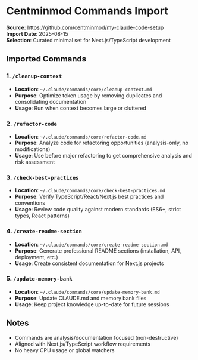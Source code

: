 # Centminmod Commands Import

**Source**: https://github.com/centminmod/my-claude-code-setup  
**Import Date**: 2025-08-15  
**Selection**: Curated minimal set for Next.js/TypeScript development

## Imported Commands

### 1. `/cleanup-context`
- **Location**: `~/.claude/commands/core/cleanup-context.md`
- **Purpose**: Optimize token usage by removing duplicates and consolidating documentation
- **Usage**: Run when context becomes large or cluttered

### 2. `/refactor-code`
- **Location**: `~/.claude/commands/core/refactor-code.md`
- **Purpose**: Analyze code for refactoring opportunities (analysis-only, no modifications)
- **Usage**: Use before major refactoring to get comprehensive analysis and risk assessment

### 3. `/check-best-practices`
- **Location**: `~/.claude/commands/core/check-best-practices.md`
- **Purpose**: Verify TypeScript/React/Next.js best practices and conventions
- **Usage**: Review code quality against modern standards (ES6+, strict types, React patterns)

### 4. `/create-readme-section`
- **Location**: `~/.claude/commands/core/create-readme-section.md`
- **Purpose**: Generate professional README sections (installation, API, deployment, etc.)
- **Usage**: Create consistent documentation for Next.js projects

### 5. `/update-memory-bank`
- **Location**: `~/.claude/commands/core/update-memory-bank.md`
- **Purpose**: Update CLAUDE.md and memory bank files
- **Usage**: Keep project knowledge up-to-date for future sessions

## Notes
- Commands are analysis/documentation focused (non-destructive)
- Aligned with Next.js/TypeScript workflow requirements
- No heavy CPU usage or global watchers